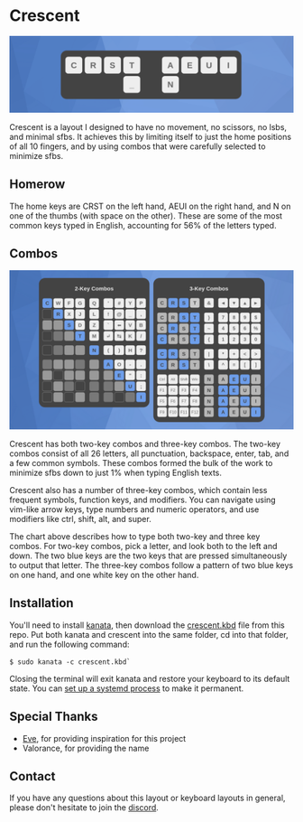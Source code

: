 # Crescent
![Crescent](crescent.png)

Crescent is a layout I designed to have no movement, no scissors, no lsbs, and minimal sfbs. It achieves this by limiting itself to just the home positions of all 10 fingers, and by using combos that were carefully selected to minimize sfbs. 

## Homerow
The home keys are CRST on the left hand, AEUI on the right hand, and N on one of the thumbs (with space on the other). These are some of the most common keys typed in English, accounting for 56% of the letters typed.

## Combos
![Crescent Info](crescent-info.png)

Crescent has both two-key combos and three-key combos. The two-key combos consist of all 26 letters, all punctuation, backspace, enter, tab, and a few common symbols. These combos formed the bulk of the work to minimize sfbs down to just 1% when typing English texts.

Crescent also has a number of three-key combos, which contain less frequent symbols, function keys, and modifiers. You can navigate using vim-like arrow keys, type numbers and numeric operators, and use modifiers like ctrl, shift, alt, and super.

The chart above describes how to type both two-key and three key combos. For two-key combos, pick a letter, and look both to the left and down. The two blue keys are the two keys that are pressed simultaneously to output that letter. The three-key combos follow a pattern of two blue keys on one hand, and one white key on the other hand. 

## Installation
You'll need to install [kanata](https://github.com/jtroo/kanata), then download the [crescent.kbd](crescent.kbd) file from this repo. Put both kanata and crescent into the same folder, cd into that folder, and run the following command:

```
$ sudo kanata -c crescent.kbd`
```

Closing the terminal will exit kanata and restore your keyboard to its default state. You can [set up a systemd process](https://github.com/jtroo/kanata/discussions/130) to make it permanent.

## Special Thanks
- [Eve](https://github.com/Apsu), for providing inspiration for this project
- Valorance, for providing the name

## Contact
If you have any questions about this layout or keyboard layouts in general, please don't hesitate to join the [discord](https://discord.com/invite/hhQ24W5gtP).
